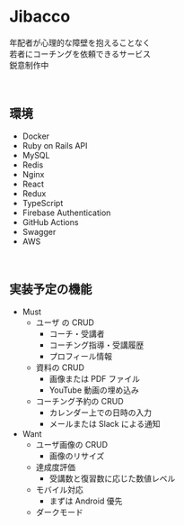 # Jibacco

年配者が心理的な障壁を抱えることなく  
若者にコーチングを依頼できるサービス  
鋭意制作中

<br>

## 環境

- Docker
- Ruby on Rails API
- MySQL
- Redis
- Nginx
- React
- Redux
- TypeScript
- Firebase Authentication
- GitHub Actions
- Swagger
- AWS

<br>

## 実装予定の機能

- Must
  - ユーザ の CRUD
    - コーチ・受講者
    - コーチング指導・受講履歴
    - プロフィール情報
  - 資料の CRUD
    - 画像または PDF ファイル
    - YouTube 動画の埋め込み
  - コーチング予約の CRUD
    - カレンダー上での日時の入力
    - メールまたは Slack による通知
- Want
  - ユーザ画像の CRUD
    - 画像のリサイズ
  - 達成度評価
    - 受講数と復習数に応じた数値レベル
  - モバイル対応
    - まずは Android 優先
  - ダークモード
